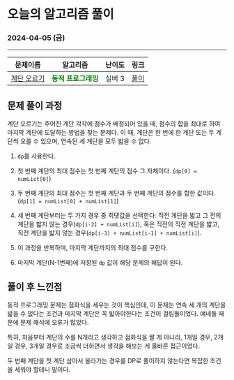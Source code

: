 # **오늘의 알고리즘 풀이**
### 2024-04-05 (금)
---

문제이름|알고리즘|난이도|링크|
|:---:|:---:|:---:|:---:|
|[계단 오르기](https://www.acmicpc.net/problem/2579)|<span style="color:green">**동적 프로그래밍**</span>|실버 3|[풀이](https://github.com/hotchapa/Algorithm/blob/b8cc32929eaf413bfc8b35a39084d9849caa1dbc/JS/Baekjoon/2579.js)|

## 문제 풀이 과정

계단 오르기는 주어진 계단 각각에 점수가 배정되어 있을 때, 점수의 합을 최대로 하여 마지막 계단에 도달하는 방법을 찾는 문제다. 이 때, 계단은 한 번에 한 계단 또는 두 계단씩 오를 수 있으며, 연속된 세 계단을 모두 밟을 수 없다.

1) `dp`를 사용한다.

2) 첫 번째 계단의 최대 점수는 첫 번째 계단의 점수 그 자체이다. (`dp[0] = numList[0]`)

3) 두 번째 계단의 최대 점수는 첫 번째 계단과 두 번째 계단의 점수를 합한 값이다. (`dp[1] = numList[0] + numList[1]`)

4) 세 번째 계단부터는 두 가지 경우 중 최댓값을 선택한다: 직전 계단을 밟고 그 전의 계단을 밟지 않는 경우(`dp[i-2] + numList[i]`), 혹은 직전의 직전 계단을 밟고, 직전 계단을 밟지 않는 경우(`dp[i-3] + numList[i-1] + numList[i]`). 

5) 이 과정을 반복하며, 마지막 계단까지의 최대 점수를 구한다.

6) 마지막 계단(N-1번째)에 저장된 `dp` 값이 해당 문제의 해답이 된다.

## 풀이 후 느낀점
동적 프로그래밍 문제는 점화식을 세우는 것이 핵심인데, 이 문제는 연속 세 개의 계단을 밟을 수 없다는 조건과 마지막 계단은 꼭 밟아야한다는 조건이 걸림돌이었다. 얘네들 때문에 문제 해석에 오류가 많았다.

특히, 처음부터 계단의 수를 N개라고 생각하고 점화식을 짤 게 아니라,
1개일 경우, 2개일 경우, 3개일 경우로 조금씩 더하면서 생각을 해보는 게 올바른 접근이었다.

두 번째 계단을 첫 계단 삼아서 올라가는 경우를 DP로 풀이하지 않는다면 복잡한 조건을 세워야 할테니 말이다.

